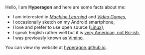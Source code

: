 Hello, I am **Hyperagon** and here are some facts about me:

- I am interested in [*Machine Learnind*](https://en.wikipedia.org/wiki/Machine_learning) and [*Video Games*](https://en.wikipedia.org/wiki/Video_games),
- I occasionally sketch on my Android smartphone,
- I love and prefer to use open source ([Linux](https://www.linux.org/)),
- I speak English rather well but it is [very American, not Bri-ish](https://www.speakmoreclearly.com/english-pronunciation-tips/the-difference-between-a-british-and-american-accent/),
- I was previously known as [Vimino](https://vimino.gitlab.io/).

You can view my website at [hyperagon.github.io](https://hyperagon.github.io/).
